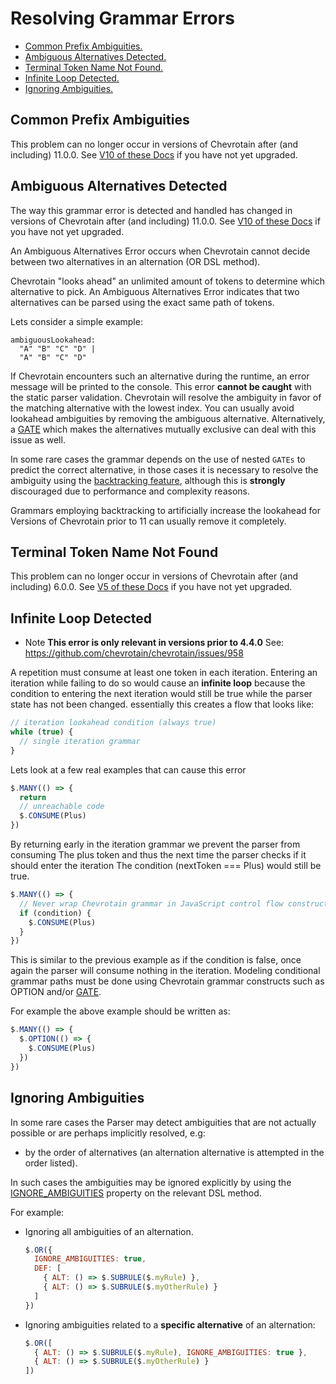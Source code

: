 # Resolving Grammar Errors

- [Common Prefix Ambiguities.](#COMMON_PREFIX)
- [Ambiguous Alternatives Detected.](#AMBIGUOUS_ALTERNATIVES)
- [Terminal Token Name Not Found.](#TERMINAL_NAME_NOT_FOUND)
- [Infinite Loop Detected.](#INFINITE_LOOP)
- [Ignoring Ambiguities.](#IGNORING_AMBIGUITIES)

## Common Prefix Ambiguities

This problem can no longer occur in versions of Chevrotain after (and including) 11.0.0.
See [V10 of these Docs](https://github.com/chevrotain/chevrotain/blob/v10.0.0/packages/chevrotain/docs/guide/resolving_grammar_errors.md#COMMON_PREFIX) if you have not yet upgraded.

## Ambiguous Alternatives Detected

The way this grammar error is detected and handled has changed in versions of Chevrotain after (and including) 11.0.0.
See [V10 of these Docs](https://github.com/chevrotain/chevrotain/blob/v10.0.0/packages/chevrotain/docs/guide/resolving_grammar_errors.md#AMBIGUOUS_ALTERNATIVES) if you have not yet upgraded.

An Ambiguous Alternatives Error occurs when Chevrotain cannot decide between two alternatives in
an alternation (OR DSL method).

Chevrotain "looks ahead" an unlimited amount of tokens to determine which alternative to pick. An Ambiguous Alternatives Error indicates that two alternatives can be parsed using the exact same path of tokens.

Lets consider a simple example:

```antlr
ambiguousLookahead:
  "A" "B" "C" "D" |
  "A" "B" "C" "D"
```

If Chevrotain encounters such an alternative during the runtime, an error message will be printed to the console. This error **cannot be caught** with the static parser validation. Chevrotain will resolve the ambiguity in favor of the matching alternative with the lowest index. You can usually avoid lookahead ambiguities by removing the ambiguous alternative. Alternatively, a [GATE](https://chevrotain.io/docs/features/gates.html) which makes the alternatives mutually exclusive can deal with this issue as well.

In some rare cases the grammar depends on the use of nested `GATEs` to predict the correct alternative, in those cases it is necessary to resolve the ambiguity using the [backtracking feature](../features/backtracking.md), although this is **strongly** discouraged due to performance and complexity reasons.

Grammars employing backtracking to artificially increase the lookahead for Versions of Chevrotain prior to 11 can usually remove it completely.

## Terminal Token Name Not Found

This problem can no longer occur in versions of Chevrotain after (and including) 6.0.0.
See [V5 of these Docs](https://github.com/chevrotain/chevrotain/blob/v5.0.0/packages/chevrotain/docs/guide/resolving_grammar_errors.md#terminal-token-name-not-found)
if you have not yet upgraded.

## Infinite Loop Detected

- Note **This error is only relevant in versions prior to 4.4.0**
  See: https://github.com/chevrotain/chevrotain/issues/958

A repetition must consume at least one token in each iteration.
Entering an iteration while failing to do so would cause an **infinite loop** because
the condition to entering the next iteration would still be true while the parser state has
not been changed. essentially this creates a flow that looks like:

```javascript
// iteration lookahead condition (always true)
while (true) {
  // single iteration grammar
}
```

Lets look at a few real examples that can cause this error

```javascript
$.MANY(() => {
  return
  // unreachable code
  $.CONSUME(Plus)
})
```

By returning early in the iteration grammar we prevent the parser from consuming
The plus token and thus the next time the parser checks if it should enter the iteration
The condition (nextToken === Plus) would still be true.

```javascript
$.MANY(() => {
  // Never wrap Chevrotain grammar in JavaScript control flow constructs.
  if (condition) {
    $.CONSUME(Plus)
  }
})
```

This is similar to the previous example as if the condition is false, once
again the parser will consume nothing in the iteration.
Modeling conditional grammar paths must be done using Chevrotain grammar constructs
such as OPTION and/or [GATE](https://chevrotain.io/docs/features/gates.html).

For example the above example should be written as:

```javascript
$.MANY(() => {
  $.OPTION(() => {
    $.CONSUME(Plus)
  })
})
```

## Ignoring Ambiguities

In some rare cases the Parser may detect ambiguities that are not actually possible or are perhaps implicitly resolved, e.g:

- by the order of alternatives (an alternation alternative is attempted in the order listed).

In such cases the ambiguities may be ignored explicitly by using the [IGNORE_AMBIGUITIES][ignore_ambiguities] property
on the relevant DSL method.

For example:

- Ignoring all ambiguities of an alternation.

  ```javascript
  $.OR({
    IGNORE_AMBIGUITIES: true,
    DEF: [
      { ALT: () => $.SUBRULE($.myRule) },
      { ALT: () => $.SUBRULE($.myOtherRule) }
    ]
  })
  ```

- Ignoring ambiguities related to a **specific alternative** of an alternation:

  ```javascript
  $.OR([
    { ALT: () => $.SUBRULE($.myRule), IGNORE_AMBIGUITIES: true },
    { ALT: () => $.SUBRULE($.myOtherRule) }
  ])
  ```

[maxlookahead]: https://chevrotain.io/documentation/10_1_2/interfaces/IParserConfig.html#maxLookAhead
[ignore_ambiguities]: https://chevrotain.io/documentation/10_1_2/interfaces/OrMethodOpts.html#IGNORE_AMBIGUITIES
